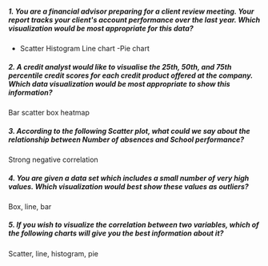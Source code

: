 ##### 1. You are a financial advisor preparing for a client review meeting. Your report tracks your client's account performance over the last year. Which visualization would be most appropriate for this data?
+ Scatter
Histogram
Line chart
-Pie chart

##### 2. A credit analyst would like to visualise the 25th, 50th, and 75th percentile credit scores for each credit product offered at the company. Which data visualization would be most appropriate to show this information?
Bar
scatter
box
heatmap

##### 3. According to the following Scatter plot, what could we say about the relationship between Number of absences and School performance?
Strong negative correlation

##### 4. You are given a data set which includes a small number of very high values. Which visualization would best show these values as outliers?
Box, line, bar

##### 5. If you wish to visualize the correlation between two variables, which of the following charts will give you the best information about it?
Scatter, line, histogram, pie
